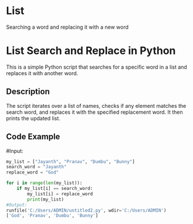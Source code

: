 # List
Searching a word and replacing it with a new word
# List Search and Replace in Python

This is a simple Python script that searches for a specific word in a list and replaces it with another word.

## Description

The script iterates over a list of names, checks if any element matches the search word, and replaces it with the specified replacement word. It then prints the updated list.

## Code Example
#Input:
```python
my_list = ["Jayanth", "Pranav", "Dumbu", "Bunny"]
search_word = "Jayanth"
replace_word = "God"

for i in range(len(my_list)):
    if my_list[i] == search_word:
        my_list[i] = replace_word
        print(my_list)
#Output:
runfile('C:/Users/ADMIN/untitled2.py', wdir='C:/Users/ADMIN')
['God', 'Pranav', 'Dumbu', 'Bunny']

